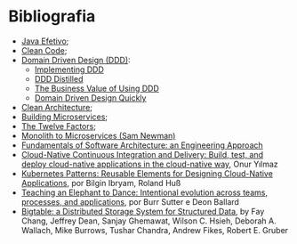 # Bibliografia



- [Java Efetivo](https://www.amazon.com/Effective-Java-2nd-Joshua-Bloch/dp/0321356683/ref=pd_lpo_14_t_0/137-8030169-2504860?_encoding=UTF8&pd_rd_i=0321356683&pd_rd_r=b3c8dab8-c0c9-4a4d-a018-a3ca61d90b58&pd_rd_w=NUGFI&pd_rd_wg=kRfae&pf_rd_p=7b36d496-f366-4631-94d3-61b87b52511b&pf_rd_r=CJ8160X0PF9Z2VMM0FQC&psc=1&refRID=CJ8160X0PF9Z2VMM0FQC);   
- [Clean Code](https://www.amazon.com/Clean-Code-Handbook-Software-Craftsmanship/dp/0132350882/ref=sr_1_1?dchild=1&keywords=clean+code&qid=1600030324&s=books&sr=1-1);
- [Domain Driven Design (DDD)](https://www.amazon.com/Domain-Driven-Design-Tackling-Complexity-Software/dp/0321125215/ref=sr_1_1?dchild=1&keywords=DDD&qid=1600030336&s=books&sr=1-1): 
  - [Implementing DDD](https://www.amazon.co.uk/Implementing-Domain-Driven-Design-Vaughn-Vernon/dp/0321834577) 
  - [DDD Distilled](https://www.amazon.co.uk/Domain-Driven-Design-Distilled-Vaughn-Vernon/dp/0134434420/ref=pd_lpo_14_t_1/262-0200870-8496500?_encoding=UTF8&pd_rd_i=0134434420&pd_rd_r=c7957a5b-3f2f-4008-8c93-8a9b5792c448&pd_rd_w=JKKyX&pd_rd_wg=dFALp&pf_rd_p=7b8e3b03-1439-4489-abd4-4a138cf4eca6&pf_rd_r=W41G9RPNEBHEF8Y5DXG8&psc=1&refRID=W41G9RPNEBHEF8Y5DXG8)
  - [The Business Value of Using DDD](https://www.informit.com/articles/article.aspx?p=1944876&seqNum=4)
  - [Domain Driven Design Quickly](https://www.infoq.com/minibooks/domain-driven-design-quickly/)
- [Clean Architecture](https://www.amazon.com/Clean-Architecture-Craftsmans-Software-Structure/dp/0134494164/ref=sr_1_1?crid=V32SL0V5C426&dchild=1&keywords=clean+architecture&qid=1600030309&s=books&sprefix=clean+a%2Cstripbooks-intl-ship%2C270&sr=1-1);
- [Building Microservices](https://www.amazon.com/Building-Microservices-Designing-Fine-Grained-Systems/dp/1491950358/ref=sr_1_1?dchild=1&keywords=Building+Microservices&qid=1600030352&s=books&sr=1-1);
- [The Twelve Factors](https://12factor.net/);
- [Monolith to Microservices (Sam Newman)](https://www.amazon.com/Monolith-Microservices-Evolutionary-Patterns-Transform/dp/1492047848/ref=sr_1_1?dchild=1&keywords=Monolith+to+Microservices&qid=1600030381&s=books&sr=1-1)
- [Fundamentals of Software Architecture: an Engineering Approach](https://www.amazon.com/Fundamentals-Software-Architecture-Comprehensive-Characteristics/dp/1492043451/ref=sr_1_1?crid=15A3MVYFJWK4G&dchild=1&keywords=arquitectura+de+software&qid=1600030589&s=books&sprefix=arquitectura%2Cstripbooks-intl-ship%2C272&sr=1-1)
- [Cloud-Native Continuous Integration and Delivery: Build, test, and deploy cloud-native applications in the cloud-native way](https://www.amazon.com.br/gp/product/B07HHDVSJK?ref_=kcp_mac_dp), Onur Yılmaz
- [Kubernetes Patterns: Reusable Elements for Designing Cloud-Native Applications](https://www.amazon.com.br/Kubernetes-Patterns-Designing-Cloud-Native-Applications-ebook/dp/B07QH3JCC6/ref=sr_1_1?__mk_pt_BR=%C3%85M%C3%85%C5%BD%C3%95%C3%91&dchild=1&keywords=kubernetes+patterns&qid=1591755073&s=digital-text&sr=1-1), por Bilgin Ibryam, Roland Huß
- [Teaching an Elephant to Dance: Intentional evolution across teams, processes, and applications](https://www.redhat.com/cms/managed-files/mi-middleware-teaching-elephant-to-dance-ebook-f8980kc-201709-en.pdf), por Burr Sutter e Deon Ballard
- [Bigtable: a Distributed Storage System for Structured Data](https://static.googleusercontent.com/media/research.google.com/en//archive/bigtable-osdi06.pdf), by Fay Chang, Jeffrey Dean, Sanjay Ghemawat, Wilson C. Hsieh, Deborah A. Wallach, Mike Burrows, Tushar Chandra, Andrew Fikes, Robert E. Gruber